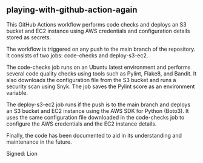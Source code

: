 ## playing-with-github-action-again

This GitHub Actions workflow performs code checks and deploys an S3 bucket and EC2 instance using AWS credentials and configuration details stored as secrets.

The workflow is triggered on any push to the main branch of the repository. It consists of two jobs: code-checks and deploy-s3-ec2.

The code-checks job runs on an Ubuntu latest environment and performs several code quality checks using tools such as Pylint, Flake8, and Bandit. It also downloads the configuration file from the S3 bucket and runs a security scan using Snyk. The job saves the Pylint score as an environment variable.

The deploy-s3-ec2 job runs if the push is to the main branch and deploys an S3 bucket and EC2 instance using the AWS SDK for Python (Boto3). It uses the same configuration file downloaded in the code-checks job to configure the AWS credentials and the EC2 instance details.

Finally, the code has been documented to aid in its understanding and maintenance in the future.

Signed: Lion 